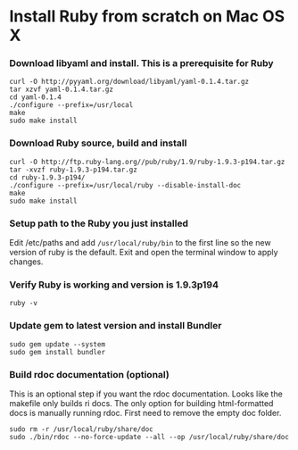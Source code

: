 # Install Ruby from scratch on Mac OS X

### Download libyaml and install. This is a prerequisite for Ruby

    curl -O http://pyyaml.org/download/libyaml/yaml-0.1.4.tar.gz
    tar xzvf yaml-0.1.4.tar.gz
    cd yaml-0.1.4
    ./configure --prefix=/usr/local
    make
    sudo make install

### Download Ruby source, build and install

    curl -O http://ftp.ruby-lang.org//pub/ruby/1.9/ruby-1.9.3-p194.tar.gz
    tar -xvzf ruby-1.9.3-p194.tar.gz
    cd ruby-1.9.3-p194/
    ./configure --prefix=/usr/local/ruby --disable-install-doc
    make
    sudo make install
    
### Setup path to the Ruby you just installed

Edit /etc/paths and add `/usr/local/ruby/bin` to the first line so the new version
of ruby is the default. Exit and open the terminal window to apply changes.

### Verify Ruby is working and version is 1.9.3p194

    ruby -v

### Update gem to latest version and install Bundler

    sudo gem update --system
    sudo gem install bundler

### Build rdoc documentation (optional)

This is an optional step if you want the rdoc documentation. Looks like the makefile only
builds ri docs. The only option for building html-formatted docs is manually running rdoc.
First need to remove the empty doc folder.

    sudo rm -r /usr/local/ruby/share/doc
    sudo ./bin/rdoc --no-force-update --all --op /usr/local/ruby/share/doc
